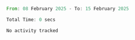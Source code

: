 <!--START_SECTION:waka-->

```rust
From: 08 February 2025 - To: 15 February 2025

Total Time: 0 secs

No activity tracked
```

<!--END_SECTION:waka-->
